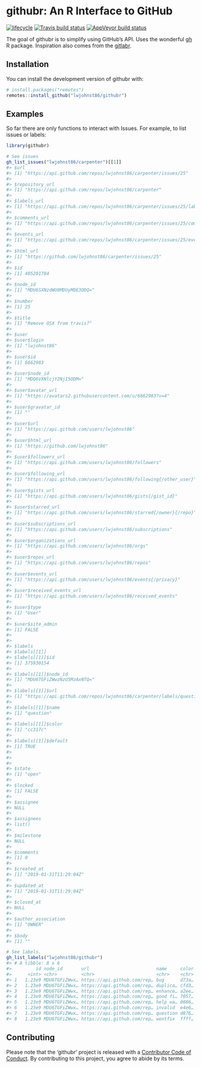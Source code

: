 
<!-- README.md is generated from README.Rmd. Please edit that file -->

# githubr: An R Interface to GitHub

[![lifecycle](https://img.shields.io/badge/lifecycle-experimental-orange.svg)](https://www.tidyverse.org/lifecycle/#experimental)
[![Travis build
status](https://travis-ci.org/lwjohnst86/githubr.svg?branch=master)](https://travis-ci.org/lwjohnst86/githubr)
[![AppVeyor build
status](https://ci.appveyor.com/api/projects/status/github/lwjohnst86/githubr?branch=master&svg=true)](https://ci.appveyor.com/project/lwjohnst86/githubr)

The goal of githubr is to simplify using GitHub’s API. Uses the
wonderful [gh](https://github.com/r-lib/gh) R package. Inspiration also
comes from the [gitlabr](https://CRAN.R-project.org/package=gitlabr).

## Installation

You can install the development version of githubr with:

``` r
# install.packages("remotes")
remotes::install_github("lwjohnst86/githubr")
```

## Examples

So far there are only functions to interact with Issues. For example, to
list issues or labels:

``` r
library(githubr)

# See issues
gh_list_issues("lwjohnst86/carpenter")[[1]]
#> $url
#> [1] "https://api.github.com/repos/lwjohnst86/carpenter/issues/25"
#> 
#> $repository_url
#> [1] "https://api.github.com/repos/lwjohnst86/carpenter"
#> 
#> $labels_url
#> [1] "https://api.github.com/repos/lwjohnst86/carpenter/issues/25/labels{/name}"
#> 
#> $comments_url
#> [1] "https://api.github.com/repos/lwjohnst86/carpenter/issues/25/comments"
#> 
#> $events_url
#> [1] "https://api.github.com/repos/lwjohnst86/carpenter/issues/25/events"
#> 
#> $html_url
#> [1] "https://github.com/lwjohnst86/carpenter/issues/25"
#> 
#> $id
#> [1] 405201784
#> 
#> $node_id
#> [1] "MDU6SXNzdWU0MDUyMDE3ODQ="
#> 
#> $number
#> [1] 25
#> 
#> $title
#> [1] "Remove OSX from travis?"
#> 
#> $user
#> $user$login
#> [1] "lwjohnst86"
#> 
#> $user$id
#> [1] 6662983
#> 
#> $user$node_id
#> [1] "MDQ6VXNlcjY2NjI5ODM="
#> 
#> $user$avatar_url
#> [1] "https://avatars2.githubusercontent.com/u/6662983?v=4"
#> 
#> $user$gravatar_id
#> [1] ""
#> 
#> $user$url
#> [1] "https://api.github.com/users/lwjohnst86"
#> 
#> $user$html_url
#> [1] "https://github.com/lwjohnst86"
#> 
#> $user$followers_url
#> [1] "https://api.github.com/users/lwjohnst86/followers"
#> 
#> $user$following_url
#> [1] "https://api.github.com/users/lwjohnst86/following{/other_user}"
#> 
#> $user$gists_url
#> [1] "https://api.github.com/users/lwjohnst86/gists{/gist_id}"
#> 
#> $user$starred_url
#> [1] "https://api.github.com/users/lwjohnst86/starred{/owner}{/repo}"
#> 
#> $user$subscriptions_url
#> [1] "https://api.github.com/users/lwjohnst86/subscriptions"
#> 
#> $user$organizations_url
#> [1] "https://api.github.com/users/lwjohnst86/orgs"
#> 
#> $user$repos_url
#> [1] "https://api.github.com/users/lwjohnst86/repos"
#> 
#> $user$events_url
#> [1] "https://api.github.com/users/lwjohnst86/events{/privacy}"
#> 
#> $user$received_events_url
#> [1] "https://api.github.com/users/lwjohnst86/received_events"
#> 
#> $user$type
#> [1] "User"
#> 
#> $user$site_admin
#> [1] FALSE
#> 
#> 
#> $labels
#> $labels[[1]]
#> $labels[[1]]$id
#> [1] 375930154
#> 
#> $labels[[1]]$node_id
#> [1] "MDU6TGFiZWwzNzU5MzAxNTQ="
#> 
#> $labels[[1]]$url
#> [1] "https://api.github.com/repos/lwjohnst86/carpenter/labels/question"
#> 
#> $labels[[1]]$name
#> [1] "question"
#> 
#> $labels[[1]]$color
#> [1] "cc317c"
#> 
#> $labels[[1]]$default
#> [1] TRUE
#> 
#> 
#> 
#> $state
#> [1] "open"
#> 
#> $locked
#> [1] FALSE
#> 
#> $assignee
#> NULL
#> 
#> $assignees
#> list()
#> 
#> $milestone
#> NULL
#> 
#> $comments
#> [1] 0
#> 
#> $created_at
#> [1] "2019-01-31T11:29:04Z"
#> 
#> $updated_at
#> [1] "2019-01-31T11:29:04Z"
#> 
#> $closed_at
#> NULL
#> 
#> $author_association
#> [1] "OWNER"
#> 
#> $body
#> [1] ""

# See labels.
gh_list_labels("lwjohnst86/githubr")
#> # A tibble: 8 x 6
#>         id node_id       url                         name     color default
#>      <int> <chr>         <chr>                       <chr>    <chr> <lgl>  
#> 1   1.23e9 MDU6TGFiZWwx… https://api.github.com/rep… bug      d73a… TRUE   
#> 2   1.23e9 MDU6TGFiZWwx… https://api.github.com/rep… duplica… cfd3… TRUE   
#> 3   1.23e9 MDU6TGFiZWwx… https://api.github.com/rep… enhance… a2ee… TRUE   
#> 4   1.23e9 MDU6TGFiZWwx… https://api.github.com/rep… good fi… 7057… TRUE   
#> 5   1.23e9 MDU6TGFiZWwx… https://api.github.com/rep… help wa… 0086… TRUE   
#> 6   1.23e9 MDU6TGFiZWwx… https://api.github.com/rep… invalid  e4e6… TRUE   
#> 7   1.23e9 MDU6TGFiZWwx… https://api.github.com/rep… question d876… TRUE   
#> 8   1.23e9 MDU6TGFiZWwx… https://api.github.com/rep… wontfix  ffff… TRUE
```

## Contributing

Please note that the ‘githubr’ project is released with a [Contributor
Code of Conduct](CODE_OF_CONDUCT.md). By contributing to this project,
you agree to abide by its terms.
